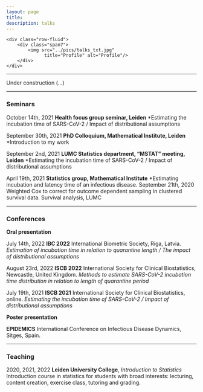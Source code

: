 ```yaml
---
layout: page
title: 
description: talks
---
```



<div class="container">

    <div class="row-fluid">
        <div class="span7">
            <img src="../pics/talks_txt.jpg"
                  title="Profile" alt="Profile"/>
        </div>
    </div>
</div>

---

Under construction (...)

---

### Seminars ###

October 14th, 2021 **Health focus group seminar, Leiden** *Estimating the incubation time of SARS-CoV-2 / Impact of distributional assumptions 

September 30th, 2021 **PhD Colloquium, Mathematical Institute, Leiden** *Introduction to my work 

September 2nd, 2021	**LUMC Statistics department, “MSTAT” meeting, Leiden** *Estimating the incubation time of SARS-CoV-2 / Impact of distributional assumptions

April 19th, 2021 **Statistics group, Mathematical Institute**	*Estimating incubation and latency time of an infectious disease.
September 21th, 2020	Weighted Cox to correct for outcome dependent sampling in clustered survival data. Survival analysis, LUMC

---

### Conferences ###
**Oral presentation**

July 14th, 2022	**IBC 2022** International Biometric Society, Riga, Latvia. 
*Estimation of incubation time in relation to quarantine length / The impact of distributional assumptions*

August 23rd, 2022	**ISCB 2022** International Society for Clinical Biostatistics, Newcastle, United Kingdom. 
*Methods to estimate SARS-CoV-2 incubation time distribution in relation to length of quarantine period*

July 19th, 2021	**ISCB 2021** International Society for Clinical Biostatistics, online. 
*Estimating the incubation time of SARS-CoV-2 / Impact of distributional assumptions*

**Poster presentation**

**EPIDEMICS** International Conference on Infectious Disease Dynamics, Sitges, Spain.



---

### Teaching
2020, 2021, 2022 **Leiden University College**, *Introduction to Statistics* Introduction course in statistics for students with broad interests: lecturing, content creation, exercise class, tutoring and grading.


